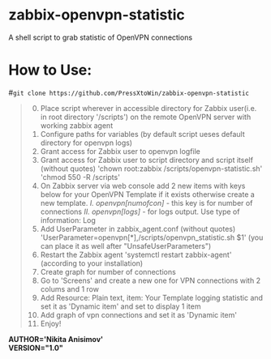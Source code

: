 # zabbix-openvpn-statistic
A shell script to grab statistic of OpenVPN connections
# How to Use:
   #`git clone https://github.com/PressXtoWin/zabbix-openvpn-statistic`
   >0. Place script wherever in accessible directory
      for Zabbix user(i.e. in root directory '/scripts')
      on the remote OpenVPN server with working zabbix agent
   >1. Configure paths for variables
      (by default script ueses default directory for openvpn logs)
   >2. Grant access for Zabbix user to openvpn logfile
   >3. Grant access for Zabbix user to script directory
      and script itself (without quotes)
      'chown root:zabbix /scripts/openvpn-statistic.sh'
      'chmod 550 -R /scripts'
   >4. On Zabbix server via web console add 2 new items with keys below
      for your OpenVPN Template if it exists otherwise create a new template.
      *I. openvpn[numofcon]* - this key is for number of connections
      *II. openvpn[logs]* - for logs output. Use type of information: Log
   >5. Add UserParameter in zabbix_agent.conf (without quotes)
     'UserParameter=openvpn[*],/scripts/openvpn_statistic.sh $1'
      (you can place it as well after "UnsafeUserParameters")
   >6. Restart the Zabbix agent 'systemctl restart zabbix-agent'
      (according to your installation)
   >7. Create graph for number of connections
   >8. Go to 'Screens' and create a new one for VPN connections with 2 colums and 1 row
   >9. Add Resource: Plain text, item: Your Template logging statistic and       
      set it as 'Dynamic item' and set to display 1 item
   >10. Add graph of vpn connections and set it as 'Dynamic item'
   >11. Enjoy!
                                                                                
**AUTHOR='Nikita Anisimov'                                                     
VERSION="1.0"**                          
